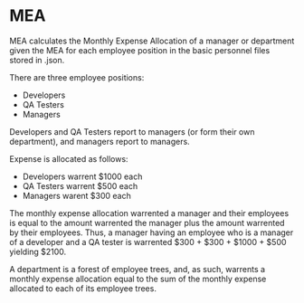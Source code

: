 # MEA
MEA calculates the Monthly Expense Allocation of a manager or department given the MEA for each employee position in the basic personnel files stored in .json.

There are three employee positions:
* Developers
* QA Testers
* Managers

Developers and QA Testers report to managers (or form their own department), and  managers report to managers.

Expense is allocated as follows:
* Developers warrent $1000 each
* QA Testers warrent $500 each
* Managers warent $300 each

The monthly expense allocation warrented a manager and their employees is equal to the amount warrented the manager plus the amount warrented by their employees. Thus, a manager having an employee who is a manager of a developer and a QA tester is warrented $300 + $300 + $1000 + $500 yielding $2100.

A department is a forest of employee trees, and, as such, warrents a monthly expense allocation equal to the sum of the monthly expense allocated to each of its employee trees.

